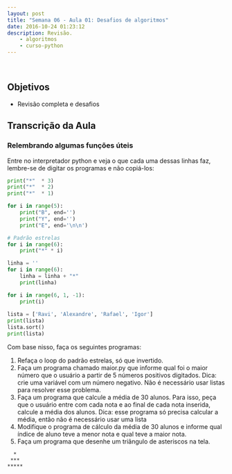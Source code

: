 ```yaml
---
layout: post
title: "Semana 06 - Aula 01: Desafios de algoritmos"
date: 2016-10-24 01:23:12
description: Revisão. 
    - algoritmos
    - curso-python
---
```


&nbsp;

## Objetivos

* Revisão completa e desafios

## Transcrição da Aula

### Relembrando algumas funções úteis

Entre no interpretador python e veja o que cada uma dessas linhas faz, lembre-se de digitar os programas e não copiá-los:

```python
print("*"  * 3)
print("*"  * 2)
print("*"  * 1)

for i in range(5):
	print("B", end='')
	print("Y", end='')
	print("E", end='\n\n')

# Padrão estrelas
for i in range(6):
	print("*" * i)

linha = ''
for i in range(6):
	linha = linha + "*"
	print(linha)

for i in range(6, 1, -1):
	print(i)
	
lista = ['Ravi', 'Alexandre', 'Rafael', 'Igor']
print(lista)
lista.sort()
print(lista)

```

Com base nisso, faça os seguintes programas:

1. Refaça o loop do padrão estrelas, só que invertido.
2. Faça um programa chamado maior.py que informe qual foi o maior número que o usuário a partir de 5 números positivos digitados. Dica: crie uma variável com um número negativo. Não é necessário usar listas para resolver esse problema.
3. Faça um programa que calcule a média de 30 alunos. Para isso, peça que o usuário entre com cada nota e ao final de cada nota inserida, calcule a média dos alunos. Dica: esse programa só precisa calcular a média, então não é necessário usar uma lista
4. Modifique o programa de cálculo da média de 30 alunos e informe qual índice de aluno teve a menor nota e qual teve a maior nota.
5. Faça um programa que desenhe um triângulo de asteriscos na tela.

```terminal 
  *
 ***
*****
```
